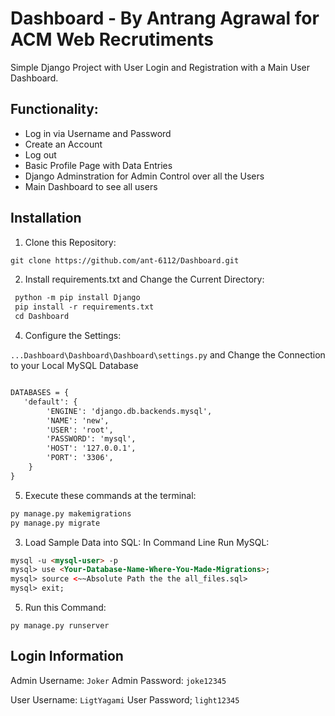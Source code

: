 # Dashboard - By Antrang Agrawal for ACM Web Recrutiments
Simple Django Project with User Login and Registration with a Main User Dashboard.

## Functionality:
* Log in via Username and Password
* Create an Account
* Log out
* Basic Profile Page with Data Entries
* Django Adminstration for Admin Control over all the Users
* Main Dashboard to see all users

## Installation 

1. Clone this Repository:

```html
git clone https://github.com/ant-6112/Dashboard.git
```

2. Install requirements.txt and Change the Current Directory: 

```html
 python -m pip install Django
 pip install -r requirements.txt
 cd Dashboard
```

4. Configure the Settings:<br>

`...Dashboard\Dashboard\Dashboard\settings.py` and Change the Connection to your Local MySQL Database 
```html

DATABASES = {
   'default': {
        'ENGINE': 'django.db.backends.mysql',
        'NAME': 'new', 
        'USER': 'root',
        'PASSWORD': 'mysql',
        'HOST': '127.0.0.1',
        'PORT': '3306',
    }
}
```

5. Execute these commands at the terminal:

```html
py manage.py makemigrations
py manage.py migrate
```

3. Load Sample Data into SQL:
In Command Line Run MySQL:
```html
mysql -u <mysql-user> -p
mysql> use <Your-Database-Name-Where-You-Made-Migrations>;
mysql> source <~~Absolute Path the the all_files.sql>
mysql> exit;
```

5. Run this Command:

```
py manage.py runserver
```

## Login Information

Admin Username: `Joker`
Admin Password: `joke12345`

User Username: `LigtYagami`
User Password; `light12345`


